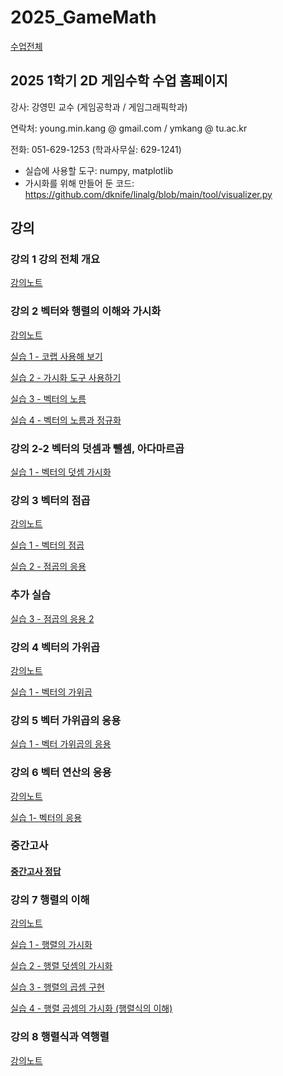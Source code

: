 # 2025_GameMath

[수업전체](https://github.com/dknife/dknife.github.io/wiki/Lecture_Homepage)

## 2025 1학기 2D 게임수학 수업 홈페이지

강사: 강영민 교수 (게임공학과 / 게임그래픽학과)

연락처: young.min.kang @ gmail.com / ymkang @ tu.ac.kr

전화: 051-629-1253 (학과사무실: 629-1241)

* 실습에 사용할 도구: numpy, matplotlib
* 가시화를 위해 만들어 둔 코드: https://github.com/dknife/linalg/blob/main/tool/visualizer.py


## 강의

### 강의 1 강의 전체 개요

[강의노트](https://github.com/dknife/2025_GameMath/raw/main/Lec/%EA%B0%95%EC%9D%981_%EC%A0%84%EC%B2%B4%EA%B0%9C%EC%9A%94.pdf)


### 강의 2 벡터와 행렬의 이해와 가시화

[강의노트](https://github.com/dknife/2025_GameMath/raw/main/Lec/%EA%B0%95%EC%9D%982_%EB%B2%A1%ED%84%B0%EA%B0%80%EC%8B%9C%ED%99%94%EC%99%80%EB%8D%A7%EC%85%88%EB%BA%84%EC%85%88.pdf)

[실습 1 - 코랩 사용해 보기](https://colab.research.google.com/drive/1FdnlAWaf5nMlRKWIQ7h_XfpDvupZpF7b?usp=sharing)

[실습 2 - 가시화 도구 사용하기](https://colab.research.google.com/drive/1R8K9ydWRgJrorzj56mjpAHx5JtxWhZlf?usp=sharing)

[실습 3 - 벡터의 노름](https://colab.research.google.com/drive/1ckTvzyq0JeFKhZVZFoyIiV6HZ4PKl97Y?usp=sharing)

[실습 4 - 벡터의 노름과 정규화](https://colab.research.google.com/drive/13h5rUmfB8HKSV2sr0ee7CWyaJ_TxvYiq?usp=sharing)

### 강의 2-2 벡터의 덧셈과 뺄셈, 아다마르곱

[실습 1 - 벡터의 덧셈 가시화](https://colab.research.google.com/drive/1OjnJoNgo_R7JBYexvd06il5a1YxiVndC?usp=sharing)

### 강의 3 벡터의 점곱

[강의노트](https://github.com/dknife/2025_GameMath/raw/main/Lec/%EA%B0%95%EC%9D%983_%EB%B2%A1%ED%84%B0%EC%9D%98%EC%A0%90%EA%B3%B1.pdf)

[실습 1 - 벡터의 점곱](https://colab.research.google.com/drive/1VadaiMJjylUapV8qswDe-B22u53zq4Ls?usp=sharing)

[실습 2 - 점곱의 응용](https://colab.research.google.com/drive/1NHQr3vR6_imcQy_aMOPPTOEe58wB8nek?usp=sharing)

### 추가 실습

[실습 3 - 점곱의 응용 2](https://colab.research.google.com/drive/1tybA0ga_y0g_KzMLxCYYnFbLhn_iOQN2?usp=sharing)


### 강의 4 벡터의 가위곱

[강의노트](https://github.com/dknife/2025_GameMath/raw/main/Lec/%EA%B0%95%EC%9D%984_%EB%B2%A1%ED%84%B0%EC%9D%98%EA%B0%80%EC%9C%84%EA%B3%B1.pdf)

[실습 1 - 벡터의 가위곱](https://colab.research.google.com/drive/1UDM8vHVGYZrZsX47Ii_DswV_dK2NKQIs?usp=sharing)

### 강의 5 벡터 가위곱의 응용

[실습 1 - 벡터 가위곱의 응용](https://colab.research.google.com/drive/1Y1R0tEstVfJy3Zq_Cm1gaGesqMxeUEA2?usp=sharing)

### 강의 6 벡터 연산의 응용

[강의노트](https://github.com/dknife/2025_GameMath/blob/main/Lec/%EA%B0%95%EC%9D%985_%EB%B2%A1%ED%84%B0%EC%9D%98%EC%9D%91%EC%9A%A9.pdf)

[실습 1- 벡터의 응용](https://colab.research.google.com/drive/1ao04vIIOO-Kz9jn_HEDsE9YOs8Lnvnfj?usp=sharing)

### 중간고사
#### [중간고사 정답](https://colab.research.google.com/drive/1O0ACOs5c0YDh7JuucUOuJc5WtONFpV23?usp=sharing)

### 강의 7 행렬의 이해

[강의노트](https://github.com/dknife/2025_GameMath/raw/main/Lec/%EA%B0%95%EC%9D%986_%ED%96%89%EB%A0%AC%EA%B8%B0%EC%B4%88.pdf)

[실습 1 - 행렬의 가시화](https://colab.research.google.com/drive/1PDfGUnnBOr8-QJeQNFYVY2THDF7Nar1x?usp=sharing)

[실습 2 - 행렬 덧셈의 가시화](https://colab.research.google.com/drive/1pCbEhCruYivRgS2R_RRdr95_tLQ41YCE?usp=sharing)

[실습 3 - 행렬의 곱셈 구현](https://colab.research.google.com/drive/1Bo5NokD0nRMxbtfLXfErP2_ODI-K2RXt?usp=sharing)

[실습 4 - 행렬 곱셈의 가시화 (행렬식의 이해)](https://colab.research.google.com/drive/1IjbkISLuq2TOAGtgQIyksSCaJ8fFZAwA?usp=sharing)

### 강의 8 행렬식과 역행렬

[강의노트]()

